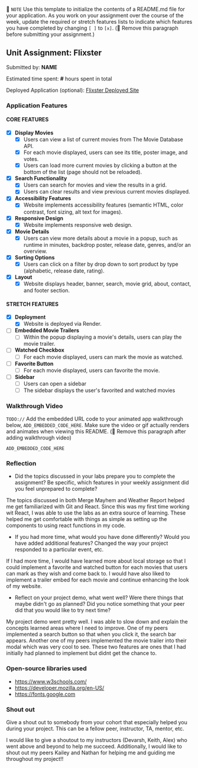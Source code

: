 📝 `NOTE` Use this template to initialize the contents of a README.md file for your application. As you work on your assignment over the course of the week, update the required or stretch features lists to indicate which features you have completed by changing `[ ]` to `[x]`. (🚫 Remove this paragraph before submitting your assignment.)

## Unit Assignment: Flixster

Submitted by: **NAME**

Estimated time spent: **#** hours spent in total

Deployed Application (optional): [Flixster Deployed Site](ADD_LINK_HERE)

### Application Features

#### CORE FEATURES


- [x] **Display Movies**
  - [x] Users can view a list of current movies from The Movie Database API.
  - [x] For each movie displayed, users can see its title, poster image, and votes.
  - [x] Users can load more current movies by clicking a button at the bottom of the list (page should not be reloaded).
- [x] **Search Functionality**
  - [x] Users can search for movies and view the results in a grid.
  - [x] Users can clear results and view previous current movies displayed.
- [x] **Accessibility Features**
  - [x] Website implements accessibility features (semantic HTML, color contrast, font sizing, alt text for images).
- [x] **Responsive Design**
  - [x] Website implements responsive web design.
- [x] **Movie Details**
  - [x] Users can view more details about a movie in a popup, such as runtime in minutes, backdrop poster, release date, genres, and/or an overview.
- [x] **Sorting Options**
  - [x] Users can click on a filter by drop down to sort product by type (alphabetic, release date, rating).
- [x] **Layout**
  - [x] Website displays header, banner, search, movie grid, about, contact, and footer section.

#### STRETCH FEATURES

- [x] **Deployment**
  - [x] Website is deployed via Render.
- [ ] **Embedded Movie Trailers**
  - [ ] Within the popup displaying a movie's details, users can play the movie trailer.
- [ ] **Watched Checkbox**
  - [ ] For each movie displayed, users can mark the movie as watched.
- [ ] **Favorite Button**
  - [ ] For each movie displayed, users can favorite the movie.
- [ ] **Sidebar**
  - [ ] Users can open a sidebar
  - [ ] The sidebar displays the user's favorited and watched movies

### Walkthrough Video

`TODO://` Add the embedded URL code to your animated app walkthrough below, `ADD_EMBEDDED_CODE_HERE`. Make sure the video or gif actually renders and animates when viewing this README. (🚫 Remove this paragraph after adding walkthrough video)

`ADD_EMBEDDED_CODE_HERE`

### Reflection

* Did the topics discussed in your labs prepare you to complete the assignment? Be specific, which features in your weekly assignment did you feel unprepared to complete?

The topics discussed in both Merge Mayhem and Weather Report helped me get familiarized with Git and React. Since this was my first time working wit React, I was able to use the labs as an extra source of learning. These helped me get comfortable with things as simple as setting up the components to using react functions in my code. 

* If you had more time, what would you have done differently? Would you have added additional features? Changed the way your project responded to a particular event, etc.
  
If I had more time, I would have learned more about local storage so that I could implement a favorite and watched button for each movies that users can mark as they wish and come back to. I would have also liked to implement a trailer embed for each movie and continue enhancing the look of my website.

* Reflect on your project demo, what went well? Were there things that maybe didn't go as planned? Did you notice something that your peer did that you would like to try next time?

My project demo went pretty well. I was able to slow down and explain the concepts learned areas where I need to improve. One of my peers implemented a search button so that when you click it, the search bar appears. Another one of my peers implemented the movie trailer into their modal which was very cool to see. These two features are ones that I had initially had planned to implement but didnt get the chance to. 

### Open-source libraries used

- https://www.w3schools.com/
- https://developer.mozilla.org/en-US/
- https://fonts.google.com


### Shout out

Give a shout out to somebody from your cohort that especially helped you during your project. This can be a fellow peer, instructor, TA, mentor, etc.

I would like to give a shoutout to my instructors (Devarsh, Keith, Alex) who went above and beyond to help me succeed. Additionally, I would like to shout out my peers Kailey and Nathan for helping me and guiding me throughout my project!! 